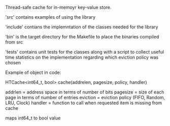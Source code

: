 Thread-safe cache for in-memoyr key-value store.

'src' contains examples of using the library

'include' contians the implemntation of the classes needed for the library

'bin' is the target directory for the Makefile to place the binaries compiled from src

'tests' contains unit tests for the classes along with a script to collect useful time statistics on the implementation regarding which eviction policy was chosen

Example of object in code:

HTCache<int64_t, bool> cache(addrelen, pagesize, policy, handler)

addrlen = address space in terms of number of bits
pagesize = size of each page in terms of number of entries
eviction = eviction policy (FIFO, Random, LRU, Clock) 
handler = function to call when requested item is missing from cache

maps int64_t to bool value
